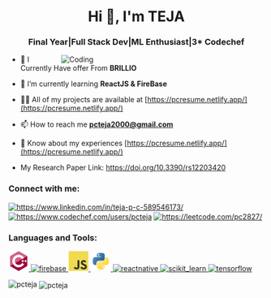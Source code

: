 <h1 align="center">Hi 👋, I'm TEJA</h1>
<h3 align="center">Final Year|Full Stack Dev|ML Enthusiast|3* Codechef</h3>

<img align = "right" alt = "Coding" width = "400" src = "https://cdn.dribbble.com/users/1292677/screenshots/6139167/avento.gif"/>

- 🔭 I Currently Have offer From **BRILLIO**

- 🌱 I’m currently learning **ReactJS & FireBase**

- 👨‍💻 All of my projects are available at [https://pcresume.netlify.app/](https://pcresume.netlify.app/)

- 📫 How to reach me **pcteja2000@gmail.com**

- 📄 Know about my experiences [https://pcresume.netlify.app/](https://pcresume.netlify.app/)

- My Research Paper Link: https://doi.org/10.3390/rs12203420

<h3 align="left">Connect with me:</h3>
<p align="left">
<a href="https://linkedin.com/in/https://www.linkedin.com/in/teja-p-c-589546173/" target="blank"><img align="center" src="https://raw.githubusercontent.com/rahuldkjain/github-profile-readme-generator/master/src/images/icons/Social/linked-in-alt.svg" alt="https://www.linkedin.com/in/teja-p-c-589546173/" height="30" width="40" /></a>
<a href="https://www.codechef.com/users/https://www.codechef.com/users/pcteja" target="blank"><img align="center" src="https://cdn.jsdelivr.net/npm/simple-icons@3.1.0/icons/codechef.svg" alt="https://www.codechef.com/users/pcteja" height="30" width="40" /></a>
<a href="https://www.leetcode.com/https://leetcode.com/pc2827/" target="blank"><img align="center" src="https://raw.githubusercontent.com/rahuldkjain/github-profile-readme-generator/master/src/images/icons/Social/leet-code.svg" alt="https://leetcode.com/pc2827/" height="30" width="40" /></a>
</p>

<h3 align="left">Languages and Tools:</h3>
<p align="left"> <a href="https://www.w3schools.com/cpp/" target="_blank"> <img src="https://raw.githubusercontent.com/devicons/devicon/master/icons/cplusplus/cplusplus-original.svg" alt="cplusplus" width="40" height="40"/> </a> <a href="https://firebase.google.com/" target="_blank"> <img src="https://www.vectorlogo.zone/logos/firebase/firebase-icon.svg" alt="firebase" width="40" height="40"/> </a> <a href="https://developer.mozilla.org/en-US/docs/Web/JavaScript" target="_blank"> <img src="https://raw.githubusercontent.com/devicons/devicon/master/icons/javascript/javascript-original.svg" alt="javascript" width="40" height="40"/> </a> <a href="https://www.python.org" target="_blank"> <img src="https://raw.githubusercontent.com/devicons/devicon/master/icons/python/python-original.svg" alt="python" width="40" height="40"/> </a> <a href="https://reactnative.dev/" target="_blank"> <img src="https://reactnative.dev/img/header_logo.svg" alt="reactnative" width="40" height="40"/> </a> <a href="https://scikit-learn.org/" target="_blank"> <img src="https://upload.wikimedia.org/wikipedia/commons/0/05/Scikit_learn_logo_small.svg" alt="scikit_learn" width="40" height="40"/> </a> <a href="https://www.tensorflow.org" target="_blank"> <img src="https://www.vectorlogo.zone/logos/tensorflow/tensorflow-icon.svg" alt="tensorflow" width="40" height="40"/> </a> </p>

<p><img align="left" src="https://github-readme-stats.vercel.app/api/top-langs?username=pcteja&show_icons=true&locale=en&layout=compact" alt="pcteja" /></p>

<p>&nbsp;<img align="center" src="https://github-readme-stats.vercel.app/api?username=pcteja&show_icons=true&locale=en" alt="pcteja" /></p>
